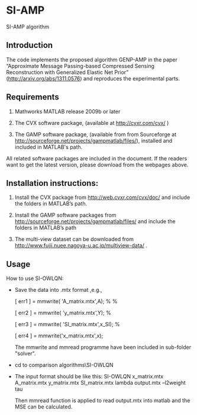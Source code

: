 # SI-AMP
SI-AMP algorithm

## Introduction
The code implements the proposed algorithm GENP-AMP in the paper “Approximate Message Passing-based Compressed Sensing Reconstruction with Generalized Elastic Net Prior” (http://arxiv.org/abs/1311.0576) and reproduces the experimental parts.

## Requirements

  1.	Mathworks MATLAB release 2009b or later

  2.	The CVX software package, (available at http://cvxr.com/cvx/ )

  3.	The GAMP software package, (available from from Sourceforge at http://sourceforge.net/projects/gampmatlab/files/), installed and included in MATLAB's path.

  All related software packages are included in the document. If the readers want to get the latest version, please download from the webpages above.


## Installation instructions:

  1.	Install the CVX package from http://web.cvxr.com/cvx/doc/  and include the folders in MATLAB’s path.

  2.	Install the GAMP software packages from http://sourceforge.net/projects/gampmatlab/files/  and include the folders in MATLAB’s path

  3.	The multi-view dataset can be downloaded from http://www.fujii.nuee.nagoya-u.ac.jp/multiview-data/ .

## Usage

How to use SI-OWLQN:

  * Save the data into .mtx format ,e.g., 

    [ err1 ] = mmwrite( 'A_matrix.mtx',A); % %

    [ err2 ] = mmwrite( 'y_matrix.mtx',Y); %

    [ err3 ] = mmwrite( 'SI_matrix.mtx',x_SI); %

    [ err4 ] = mmwrite('x_matrix.mtx',x);

    The mmwrite and mmread programme have been included in sub-folder "solver".

  * cd to comparison algorithms\SI-OWLQN

  * The input format should be like this: SI-OWLQN  x_matrix.mtx  A_matrix.mtx  y_matrix.mtx  SI_matrix.mtx  lambda  output.mtx  –l2weight  tau
  
    Then mmread function is applied to read output.mtx into matlab and the MSE can be calculated.



